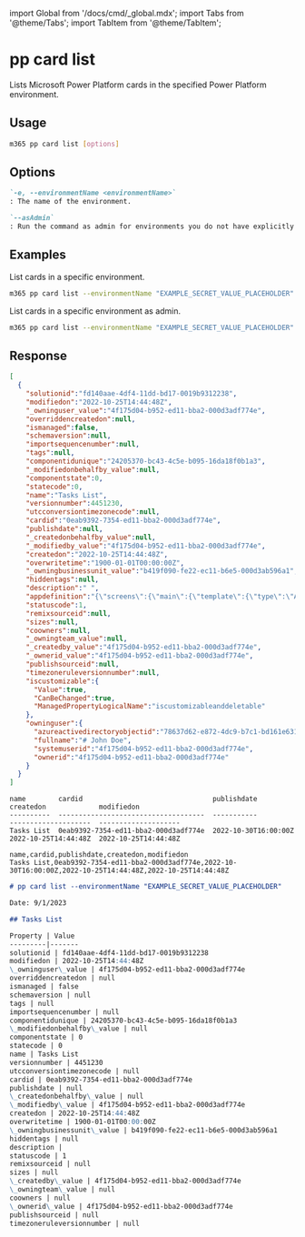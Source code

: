 <!-- DISCLAIMER: All secrets, passwords, and sensitive values in this document are examples only and not real credentials. -->
import Global from '/docs/cmd/_global.mdx';
import Tabs from '@theme/Tabs';
import TabItem from '@theme/TabItem';

# pp card list

Lists Microsoft Power Platform cards in the specified Power Platform environment.

## Usage

```sh
m365 pp card list [options]
```

## Options

```md definition-list
`-e, --environmentName <environmentName>`
: The name of the environment.

`--asAdmin`
: Run the command as admin for environments you do not have explicitly assigned permissions to.
```

<Global />

## Examples

List cards in a specific environment.

```sh
m365 pp card list --environmentName "EXAMPLE_SECRET_VALUE_PLACEHOLDER"
```

List cards in a specific environment as admin.

```sh
m365 pp card list --environmentName "EXAMPLE_SECRET_VALUE_PLACEHOLDER" --asAdmin
```

## Response

<Tabs>
  <TabItem value="JSON">

  ```json
  [
    {
      "solutionid":"fd140aae-4df4-11dd-bd17-0019b9312238",
      "modifiedon":"2022-10-25T14:44:48Z",
      "_owninguser_value":"4f175d04-b952-ed11-bba2-000d3adf774e",
      "overriddencreatedon":null,
      "ismanaged":false,
      "schemaversion":null,
      "importsequencenumber":null,
      "tags":null,
      "componentidunique":"24205370-bc43-4c5e-b095-16da18f0b1a3",
      "_modifiedonbehalfby_value":null,
      "componentstate":0,
      "statecode":0,
      "name":"Tasks List",
      "versionnumber":4451230,
      "utcconversiontimezonecode":null,
      "cardid":"0eab9392-7354-ed11-bba2-000d3adf774e",
      "publishdate":null,
      "_createdonbehalfby_value":null,
      "_modifiedby_value":"4f175d04-b952-ed11-bba2-000d3adf774e",
      "createdon":"2022-10-25T14:44:48Z",
      "overwritetime":"1900-01-01T00:00:00Z",
      "_owningbusinessunit_value":"b419f090-fe22-ec11-b6e5-000d3ab596a1",
      "hiddentags":null,
      "description":" ",
      "appdefinition":"{\"screens\":{\"main\":{\"template\":{\"type\":\"AdaptiveCard\",\"body\":[{\"type\":\"TextBlock\",\"size\":\"Medium\",\"weight\":\"bolder\",\"text\":\"Your card title goes here\"},{\"type\":\"TextBlock\",\"text\":\"Add and remove element to customize your new card.\",\"wrap\":true}],\"actions\":[],\"$schema\":\"http://adaptivecards.io/schemas/1.4.0/adaptive-card.json\",\"version\":\"1.4\"},\"verbs\":{\"submit\":\"echo\"}}},\"sampleData\":{\"main\":{}},\"connections\":{},\"variables\":{},\"flows\":{}}",
      "statuscode":1,
      "remixsourceid":null,
      "sizes":null,
      "coowners":null,
      "_owningteam_value":null,
      "_createdby_value":"4f175d04-b952-ed11-bba2-000d3adf774e",
      "_ownerid_value":"4f175d04-b952-ed11-bba2-000d3adf774e",
      "publishsourceid":null,
      "timezoneruleversionnumber":null,
      "iscustomizable":{
        "Value":true,
        "CanBeChanged":true,
        "ManagedPropertyLogicalName":"iscustomizableanddeletable"
      },
      "owninguser":{
        "azureactivedirectoryobjectid":"78637d62-e872-4dc9-b7c1-bd161e631682",
        "fullname":"# John Doe",
        "systemuserid":"4f175d04-b952-ed11-bba2-000d3adf774e",
        "ownerid":"4f175d04-b952-ed11-bba2-000d3adf774e"
      }
    }
  ]
  ```

  </TabItem>
  <TabItem value="Text">

  ```text
  name        cardid                                publishdate          createdon             modifiedon
  ----------  ------------------------------------  -----------          --------------------  --------------------
  Tasks List  0eab9392-7354-ed11-bba2-000d3adf774e  2022-10-30T16:00:00Z 2022-10-25T14:44:48Z  2022-10-25T14:44:48Z
  ```

  </TabItem>
  <TabItem value="CSV">

  ```csv
  name,cardid,publishdate,createdon,modifiedon
  Tasks List,0eab9392-7354-ed11-bba2-000d3adf774e,2022-10-30T16:00:00Z,2022-10-25T14:44:48Z,2022-10-25T14:44:48Z
  ```

  </TabItem>
  <TabItem value="Markdown">

  ```md
  # pp card list --environmentName "EXAMPLE_SECRET_VALUE_PLACEHOLDER"

  Date: 9/1/2023

  ## Tasks List

  Property | Value
  ---------|-------
  solutionid | fd140aae-4df4-11dd-bd17-0019b9312238
  modifiedon | 2022-10-25T14:44:48Z
  \_owninguser\_value | 4f175d04-b952-ed11-bba2-000d3adf774e
  overriddencreatedon | null
  ismanaged | false
  schemaversion | null
  tags | null
  importsequencenumber | null
  componentidunique | 24205370-bc43-4c5e-b095-16da18f0b1a3
  \_modifiedonbehalfby\_value | null
  componentstate | 0
  statecode | 0
  name | Tasks List
  versionnumber | 4451230
  utcconversiontimezonecode | null
  cardid | 0eab9392-7354-ed11-bba2-000d3adf774e
  publishdate | null
  \_createdonbehalfby\_value | null
  \_modifiedby\_value | 4f175d04-b952-ed11-bba2-000d3adf774e
  createdon | 2022-10-25T14:44:48Z
  overwritetime | 1900-01-01T00:00:00Z
  \_owningbusinessunit\_value | b419f090-fe22-ec11-b6e5-000d3ab596a1
  hiddentags | null
  description |
  statuscode | 1
  remixsourceid | null
  sizes | null
  \_createdby\_value | 4f175d04-b952-ed11-bba2-000d3adf774e
  \_owningteam\_value | null
  coowners | null
  \_ownerid\_value | 4f175d04-b952-ed11-bba2-000d3adf774e
  publishsourceid | null
  timezoneruleversionnumber | null
  ```

  </TabItem>
</Tabs>
